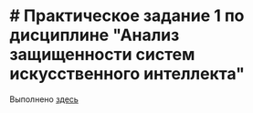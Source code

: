 # # Практическое задание 1 по дисциплине "Анализ защищенности систем искусственного интеллекта"

Выполнено [здесь](https://colab.research.google.com/drive/12Wj3oM7UVa8g2oxHpmuz5bBoyeHnFYfM?usp=sharing)